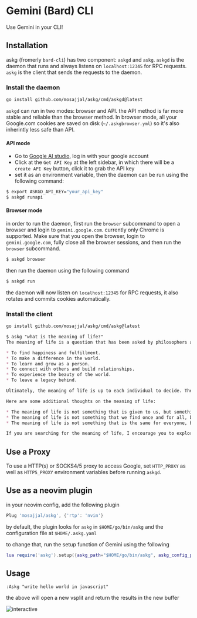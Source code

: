 # Gemini (Bard) CLI

Use Gemini in your CLI!

## Installation

askg (fromerly `bard-cli`) has two component: `askgd` and `askg`. `askgd` is the daemon that runs and always listens on `localhost:12345` for RPC requests. `askg` is the client that sends the requests to the daemon.

### Install the daemon

```sh
go install github.com/mosajjal/askg/cmd/askgd@latest
```

`askgd` can run in two modes: browser and API. the API method is far more stable and reliable than the browser method. In browser mode, all your Google.com cookies are saved on disk (`~/.askgbrowser.yml`) so it's also inherintly less safe than API. 

#### API mode

- Go to [Google AI studio](https://aistudio.google.com/), log in with your google account
- Click at the `Get API Key` at the left sidebar, in which there will be a `create API Key` button, click it to grab the API key
- set it as an environment variable, then the daemon can be run using the following command:

```sh
$ export ASKGD_API_KEY="your_api_key"
$ askgd runapi
```

#### Browser mode

in order to run the daemon, first run the `browser` subcommand to open a browser and login to `gemini.google.com`. currently only Chrome is supported. Make sure that you open the browser, login to `gemini.google.com`, fully close all the browser sessions, and then run the `browser` subcommand.

```sh
$ askgd browser
```

then run the daemon using the following command

```sh
$ askgd run
```

the daemon will now listen on `localhost:12345` for RPC requests, it also rotates and commits cookies automatically.


### Install the client

```sh
go install github.com/mosajjal/askg/cmd/askg@latest
```

```md
$ askg "what is the meaning of life?"
The meaning of life is a question that has been asked by philosophers and theologians for centuries. There is no one answer that will satisfy everyone, but some possible answers include:

* To find happiness and fulfillment.
* To make a difference in the world.
* To learn and grow as a person.
* To connect with others and build relationships.
* To experience the beauty of the world.
* To leave a legacy behind.

Ultimately, the meaning of life is up to each individual to decide. There is no right or wrong answer, and what matters most is that you find something that gives your life meaning.

Here are some additional thoughts on the meaning of life:

* The meaning of life is not something that is given to us, but something that we create.
* The meaning of life is not something that we find once and for all, but something that we discover and rediscover throughout our lives.
* The meaning of life is not something that is the same for everyone, but something that is unique to each individual.

If you are searching for the meaning of life, I encourage you to explore your own values, beliefs, and experiences. What is important to you? What makes you happy? What do you want to achieve in your life? The answers to these questions may help you to find your own meaning in life.
```

## Use a Proxy

To use a HTTP(s) or SOCKS4/5 proxy to access Google, set `HTTP_PROXY` as well as `HTTPS_PROXY` environment variables before running `askgd`.

## Use as a neovim plugin

in your neovim config, add the following plugin

```lua
Plug 'mosajjal/askg', {'rtp': 'nvim'}
```

by default, the plugin looks for `askg` in `$HOME/go/bin/askg` and the configuration file at `$HOME/.askg.yaml`

to change that, run the setup function of Gemini using the following

```lua
lua require('askg').setup({askg_path="$HOME/go/bin/askg", askg_config_path="$HOME/.askg.yaml"})
```

## Usage

`
:Askg "write hello world in javascript"
`

the above will open a new vsplit and return the results in the new buffer

![interactive](static/neovim.png)
